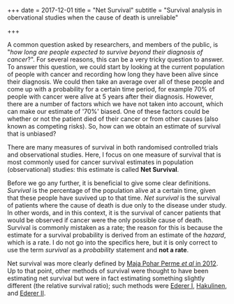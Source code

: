 +++
date = 2017-12-01
title = "Net Survival"
subtitle = "Survival analysis in obervational studies when the cause of death is unreliable"

+++

A common question asked by researchers, and members of the public, is "*how long are people expected to survive beyond their diagnosis of cancer*?". For several reasons, this can be a very tricky question to answer. To answer this question, we could start by looking at the current population of people with cancer and recording how long they have been alive since their diagnosis. We could then take an average over all of these people and come up with a probability for a certain time period, for example 70% of people with cancer were alive at 5 years after their diagnosis. However, there are a number of factors which we have not taken into account, which can make our estimate of '70%' biased. One of these factors could be whether or not the patient died of their cancer or from other causes (also known as competing risks). So, how can we obtain an estimate of survival that is unbiased?

There are many measures of survival in both randomised controlled trials and observational studies. Here, I focus on one measure of survival that is most commonly used for cancer survival estimates in population (observational) studies: this estimate is called **Net Survival**. 

Before we go any further, it is beneficial to give some clear definitions. *Survival* is the percentage of the population alive at a certain time, given that these people have suvived up to that time. *Net survival* is the survival of patients where the cause of death is due only to the disease under study. In other words, and in this context, it is the survival of cancer patients that would be observed if cancer were the only possible cause of death. Survival is commonly mistaken as a rate; the reason for this is because the estimate for a survival probability is derived from an estimate of the *hazard*, which is a rate. I do not go into the specifics here, but it is only correct to use the term *survival* as a *probability* statement and **not a rate**.

Net survival was more clearly defined by [Maja Pohar Perme *et al* in 2012](https://onlinelibrary.wiley.com/doi/full/10.1111/j.1541-0420.2011.01640.x). Up to that point, other methods of survival were thought to have been estimating net survival but were in fact estimating something slightly different (the relative survival ratio); such methods were [Ederer I](https://scholar.google.com/scholar_lookup?hl=en&publication_year=1961&pages=101-121&author=F.+Ederer&author=L.+M.+Axtell&author=S.+J.+Cutler&title=The+Relative+Survival+Rate%3A+A+Statistical+Methodology), [Hakulinen](https://www.jstor.org/stable/2529873?origin=crossref&seq=1), and [Ederer II](https://scholar.google.com/scholar_lookup?hl=en&publication_year=1961&pages=101-121&author=F.+Ederer&author=L.+M.+Axtell&author=S.+J.+Cutler&title=The+Relative+Survival+Rate%3A+A+Statistical+Methodology). 














